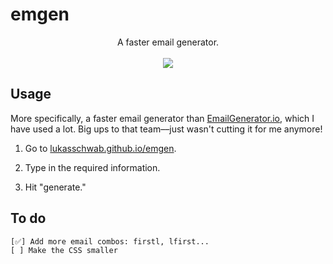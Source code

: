 # emgen

<p align="center">
    A faster email generator.<br><br>
    <img src="https://lukasschwab.github.io/img/spam.gif">
</p>

## Usage

More specifically, a faster email generator than [EmailGenerator.io](http://emailgenerator.io/), which I have used a lot. Big ups to that team––just wasn't cutting it for me anymore!

1. Go to [lukasschwab.github.io/emgen](https://lukasschwab.github.io/emgen/).

2. Type in the required information.

3. Hit "generate."

## To do

```
[✅] Add more email combos: firstl, lfirst...
[ ] Make the CSS smaller
```